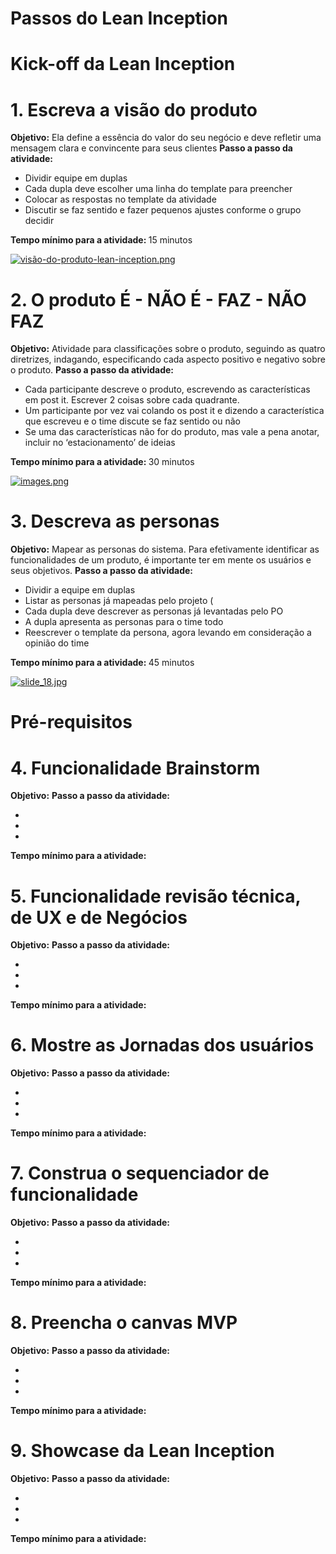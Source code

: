 # Passos do Lean Inception



# Kick-off da Lean Inception



# 1. Escreva a visão do produto

<strong>Objetivo:</strong> Ela define a essência do valor do seu negócio e deve refletir uma mensagem clara e convincente para seus clientes
<strong>Passo a passo da atividade:</strong> 
<ul>
  <li>Dividir equipe em duplas</li>
    <li>Cada dupla deve escolher uma linha do template para preencher</li>
  <li>Colocar as respostas no template da atividade</li>
<li>Discutir se faz sentido e fazer pequenos ajustes conforme o grupo decidir
</li>
</ul>  
 
 

<strong>Tempo mínimo para a atividade: </strong> 15 minutos

[![visão-do-produto-lean-inception.png](http://192.168.15.2:6875/uploads/images/gallery/2024-09/scaled-1680-/visao-do-produto-lean-inception.png)](http://192.168.15.2:6875/uploads/images/gallery/2024-09/visao-do-produto-lean-inception.png)

# 2. O produto É - NÃO É - FAZ - NÃO FAZ

<strong>Objetivo:</strong> Atividade para classificações sobre o produto, seguindo as quatro diretrizes, indagando, especificando cada aspecto positivo e negativo sobre o produto.
<strong>Passo a passo da atividade:</strong> 
<ul>
  <li>Cada participante descreve o produto, escrevendo as características em post it. Escrever 2 coisas sobre cada quadrante. </li>
    <li>Um participante por vez vai colando os post it e dizendo a característica que escreveu e o time discute se faz sentido ou não</li>
  <li>Se uma das características não for do produto, mas vale a pena anotar, incluir no ‘estacionamento’ de ideias
</li>
</li>
</ul>  
 
 

<strong>Tempo mínimo para a atividade: </strong> 30 minutos

[![images.png](http://192.168.15.2:6875/uploads/images/gallery/2024-09/scaled-1680-/images.png)](http://192.168.15.2:6875/uploads/images/gallery/2024-09/images.png)

# 3. Descreva as personas

<strong>Objetivo:</strong> Mapear as personas do sistema. Para efetivamente identificar as funcionalidades de um produto, é importante ter em mente os usuários e seus objetivos.
<strong>Passo a passo da atividade:</strong>  
<ul>
  <li> Dividir a equipe em duplas</li>
   <li> Listar as personas já mapeadas pelo projeto (</li>
  <li>Cada dupla deve descrever as personas já levantadas pelo PO</li>
   <li>A dupla apresenta as personas para o time todo </li>
   <li>Reescrever o template da persona, agora levando em consideração a opinião do time </li>
</ul>  
 
 

<strong>Tempo mínimo para a atividade: </strong> 45 minutos

[![slide_18.jpg](http://192.168.15.2:6875/uploads/images/gallery/2024-09/scaled-1680-/slide-18.jpg)](http://192.168.15.2:6875/uploads/images/gallery/2024-09/slide-18.jpg)

# Pré-requisitos



# 4. Funcionalidade Brainstorm

<strong>Objetivo:</strong> 
<strong>Passo a passo da atividade:</strong> 
<ul>
  <li> </li>
   <li></li>
  <li>
</li>
</li>
</ul>  
 
 

<strong>Tempo mínimo para a atividade: </strong>

# 5. Funcionalidade revisão técnica, de UX e de Negócios

<strong>Objetivo:</strong> 
<strong>Passo a passo da atividade:</strong> 
<ul>
  <li> </li>
   <li></li>
  <li>
</li>
</li>
</ul>  
 
 

<strong>Tempo mínimo para a atividade: </strong>

# 6. Mostre as Jornadas dos usuários

<strong>Objetivo:</strong> 
<strong>Passo a passo da atividade:</strong> 
<ul>
  <li> </li>
   <li></li>
  <li>
</li>
</li>
</ul>  
 
 

<strong>Tempo mínimo para a atividade: </strong>

# 7. Construa o sequenciador de funcionalidade

<strong>Objetivo:</strong> 
<strong>Passo a passo da atividade:</strong> 
<ul>
  <li> </li>
   <li></li>
  <li>
</li>
</li>
</ul>  
 
 

<strong>Tempo mínimo para a atividade: </strong>

# 8. Preencha o canvas MVP

<strong>Objetivo:</strong> 
<strong>Passo a passo da atividade:</strong> 
<ul>
  <li> </li>
   <li></li>
  <li>
</li>
</li>
</ul>  
 
 

<strong>Tempo mínimo para a atividade: </strong>

# 9. Showcase da Lean Inception

<strong>Objetivo:</strong> 
<strong>Passo a passo da atividade:</strong> 
<ul>
  <li> </li>
   <li></li>
  <li>
</li>
</li>
</ul>  
 
 

<strong>Tempo mínimo para a atividade: </strong>